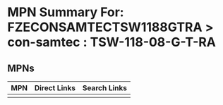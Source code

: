 



# MPN Summary For: FZECONSAMTECTSW1188GTRA > con-samtec : TSW-118-08-G-T-RA

## MPNs
  

|MPN|Direct Links|Search Links|
| :--- | :--- | :--- |
||||
